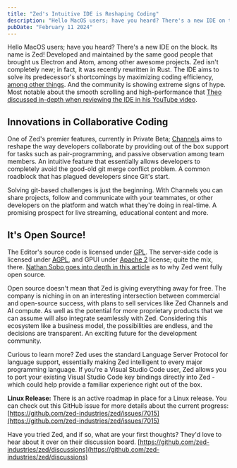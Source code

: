 ```yaml
---
title: "Zed's Intuitive IDE is Reshaping Coding"
description: "Hello MacOS users; have you heard? There's a new IDE on the block. Its name is Zed! Developed and maintained by the same good people that brought us Electron and Atom, among other awesome projects. Zed isn't completely new; in fact, it was recently rewritten in Rust. The IDE..."
pubDate: "February 11 2024"
---
```


Hello MacOS users; have you heard? There's a new IDE on the block. Its name is Zed! Developed and maintained by the same good people that brought us Electron and Atom, among other awesome projects. Zed isn't completely new; in fact, it was recently rewritten in Rust. The IDE aims to solve its predecessor's shortcomings by maximizing coding efficiency, [among other things](https://zed.dev/about). And the community is showing extreme signs of hype. Most notable about the smooth scrolling and high-performance that [Theo discussed in-depth when reviewing the IDE in his YouTube video](https://www.youtube.com/watch?v=ZOYp6-k9HhE).

## Innovations in Collaborative Coding

One of Zed's premier features, currently in Private Beta; [Channels](https://zed.dev/docs/channels) aims to reshape the way developers collaborate by providing out of the box support for tasks such as pair-programming, and passive observation among team members. An intuitive feature that essentially allows developers to completely avoid the good-old git merge conflict problem. A common roadblock that has plagued developers since Git's start.

Solving git-based challenges is just the beginning. With Channels you can share projects, follow and communicate with your teammates, or other developers on the platform and watch what they're doing in real-time. A promising prospect for live streaming, educational content and more.

## It's Open Source!

The Editor's source code is licensed under [GPL](https://github.com/zed-industries/zed/blob/main/LICENSE-GPL). The server-side code is licensed under [AGPL](https://github.com/zed-industries/zed/blob/main/LICENSE-AGPL), and GPUI under [Apache 2](https://github.com/zed-industries/zed/blob/main/LICENSE-APACHE) license; quite the mix, there. [Nathan Sobo goes into depth in this article](https://zed.dev/blog/zed-is-now-open-source) as to why Zed went fully open source.

Open source doesn't mean that Zed is giving everything away for free. The company is niching in on an interesting intersection between commercial and open-source success, with plans to sell services like Zed Channels and AI compute. As well as the potential for more proprietary products that we can assume will also integrate seamlessly with Zed. Considering this ecosystem like a business model, the possibilities are endless, and the decisions are transparent. An exciting future for the development community.

Curious to learn more? Zed uses the standard Language Server Protocol for language support, essentially making Zed intelligent to every major programming language. If you're a Visual Studio Code user, Zed allows you to port your existing Visual Studio Code key bindings directly into Zed - which could help provide a familiar experience right out of the box.

**Linux Release:** There is an active roadmap in place for a Linux release. You can check out this GitHub issue for more details about the current progress: [https://github.com/zed-industries/zed/issues/7015](https://github.com/zed-industries/zed/issues/7015)

Have you tried Zed, and if so, what are your first thoughts? They'd love to hear about it over on their discussion board. [https://github.com/zed-industries/zed/discussions](https://github.com/zed-industries/zed/discussions)
